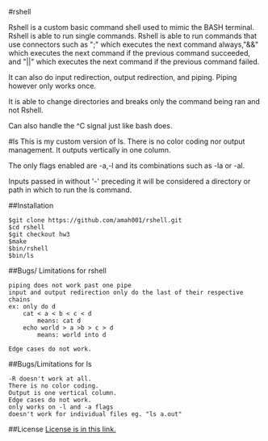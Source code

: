 #rshell

Rshell is a custom basic command shell used to mimic the BASH terminal. 
Rshell is able to run single commands. 
Rshell is able to run commands that use connectors such as ";" which executes the next command always,"&&" which executes the next command if the previous command succeeded, and "||" which executes the next command if the previous command failed.

It can also do input redirection, output redirection, and piping. 
Piping however only works once.

It is able to change directories and breaks only the command being ran and not Rshell.

Can also handle the ^C signal just like bash does.

#ls
This is my custom version of ls. There is no color coding nor output management. 
It outputs vertically in one column. 

The only flags enabled are -a,-l and its combinations such as -la or -al.

Inputs passed in without '-' preceding it will be considered a directory or path in which to run the ls command.


##Installation
```
$git clone https://github.com/amah001/rshell.git
$cd rshell
$git checkout hw3
$make
$bin/rshell
$bin/ls
```
##Bugs/ Limitations for rshell
```
piping does not work past one pipe
input and output redirection only do the last of their respective chains
ex: only do d
    cat < a < b < c < d 
        means: cat d
    echo world > a >b > c > d
        means: world into d

Edge cases do not work.
```
##Bugs/Limitations for ls
```
-R doesn't work at all.
There is no color coding.
Output is one vertical column.
Edge cases do not work.
only works on -l and -a flags
doesn't work for individual files eg. "ls a.out"

```
##License
[License is in this link.](/LICENSE)
